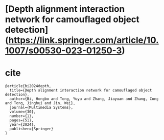 # [Depth alignment interaction network for camouflaged object detection] (https://link.springer.com/article/10.1007/s00530-023-01250-3)

# cite
```
@article{bi2024depth,
  title={Depth alignment interaction network for camouflaged object detection},
  author={Bi, Hongbo and Tong, Yuyu and Zhang, Jiayuan and Zhang, Cong and Tong, Jinghui and Jin, Wei},
  journal={Multimedia Systems},
  volume={30},
  number={1},
  pages={51},
  year={2024},
  publisher={Springer}
}
```
